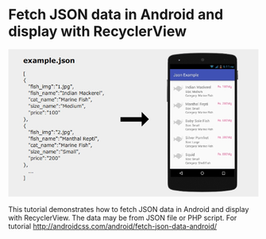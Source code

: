 # Fetch JSON data in Android and display with RecyclerView
![screenshot](screenshot/fetch-json-data-and-display-with-recyclerview-android.jpg)


This tutorial demonstrates how to fetch JSON data in Android and display with RecyclerView. The data may be from JSON file or PHP script. For tutorial  http://androidcss.com/android/fetch-json-data-android/
